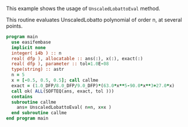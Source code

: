 This example shows the usage of `UnscaledLobattoEval` method. 

This routine evaluates UnscaledLobatto polynomial of order n, at several points.

```fortran
program main
  use easifembase
  implicit none
  integer( i4b ) :: n
  real( dfp ), allocatable :: ans(:), x(:), exact(:)
  real( dfp ), parameter :: tol=1.0E-08
  type(string) :: astr
  n = 5
  x = [-0.5, 0.5, 0.5]; call callme
  exact = (1.0_DFP/8.0_DFP/9.0_DFP)*(63.0*x**5-90.0*x**3+27.0*x)
  call ok( ALL(SOFTEQ(ans, exact, tol )))
  contains
  subroutine callme
    ans= UnscaledLobattoEval( n=n, x=x )
  end subroutine callme
end program main
```

